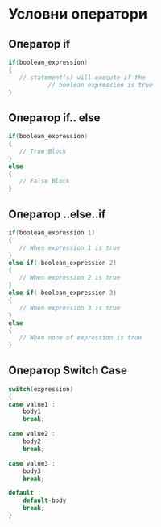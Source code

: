 # Условни оператори

## Оператор if

```c++
if(boolean_expression)
{
   // statement(s) will execute if the 
           // boolean expression is true
}
```


## Оператор if.. else

```c++
if(boolean_expression)
{
   // True Block
}
else
{
   // False Block
}
```

## Оператор ..else..if

```c++
if(boolean_expression 1)
{
   // When expression 1 is true
}
else if( boolean_expression 2)
{
   // When expression 2 is true
}
else if( boolean_expression 3)
{
   // When expression 3 is true
}
else 
{
   // When none of expression is true
}
```

## Оператор Switch Case

```c++
switch(expression)
{
case value1 : 
    body1
    break;

case value2 : 
    body2
    break;

case value3 : 
    body3
    break;

default :
    default-body
    break;  
}
```
